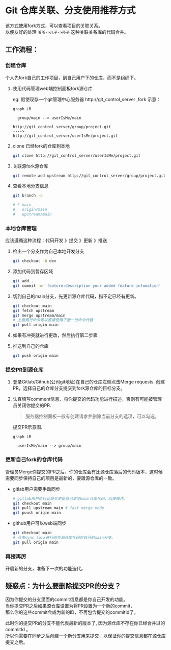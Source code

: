 # Git 仓库关联、分支使用推荐方式

该方式使用fork方式，可以查看项目的关联关系。  
以便友好的处理 `爷爷->儿子->孙子` 这种关联关系库的代码合并。

## 工作流程：

### 创建仓库
  
个人先fork自己的工作项目，到自己用户下的仓库，而不是组织下。  

1. 使用代码管理web端控制面板fork源仓库

    eg: 假使现存一个git管理中心服务器 http://git_control_server ,fork 示意：
    ```mermaid
    graph LR

      group/main --> userIsMe/main
    ```
    ```console
    http://git_control_server/group/project.git 
    ---->
    http://git_control_server/userIsMe/project.git
    ```
2. clone 已经fork的仓库到本地

    ```bash
    git clone http://git_control_server/userIsMe/project.git
    ```
3. 关联源fork源仓库

    ```bash
    git remote add upstream http://git_control_server/group/project.git
    ```

4. 查看本地分支信息

    ```bash
    git branch -a

    # * main
    #   origin/main
    #   upstream/main
    ```

### 本地仓库管理
  
应该遵循这种流程：代码开发 》提交 》更新 》推送

1. 检出一个分支作为自己本地开发分支
     
    ```bash
    git checkout -b dev
    ```

2. 添加代码到暂存区域

    ```bash
    git add .
    git commit -m 'feature:description your added feature infomation'
    ```

3. 切到自己的main分支，先更新源仓库代码，指不定已经有更新。
   
   
    ```bash
    git checkout main
    git fetch upstream
    git merge upstream/main
    # 上面两行命令可以直接使用下面一行命令代替
    git pull origin main
    ```
4. 如果有冲突就进行更改，然后执行第二步骤
5. 推送到自己的仓库

    ```bash
    git push origin main
    ```

### 提交PR到源仓库
  
1. 登录Gitlab/Github(公司git地址)在自己的仓库左侧点击Merge requests. 创建PR，选择自己的仓库分支提交到fork源仓库的目标分支。  

2. 认真填写comment信息，将你提交的代码功能进行描述，否则有可能被管理员关闭你提交的PR.

    > 服务器控制面板一般有创建请求并删除当前分支的选项，可以勾选。

    提交PR示意图.  
    ```mermaid
    graph LR

      userIsMe/main --> group/main  
    ```

### 更新自己fork的仓库代码

 管理员Merge你提交的PR之后，你的仓库会有比源仓库落后的代码版本，这时候需要同步保持自己的项目是最新的，要跟源仓库的一致。

 * gitlab用户需要手动同步

    ```bash
    # gitlab用户执行此命令更新自己本地main仓库代码，以便操作。
    git checkout main
    git pull upstream main # fast merge mode
    git puush origin main
    ```
 * github用户可以web端同步
    ```bash
    git checkout main
    # 点击sync fork进行同步源仓库代码到自己的main分支。
    git pull origin main
    ```
### 再接再厉
 开启新的分支，准备下一次的功能迭代。


## 疑惑点：为什么要删除提交PR的分支？

因为你提交的分支里面的commit信息都是你自己开发的功能。  
当你提交PR之后如果源仓库设置为将PR设置为一个新的commit，  
那么你的这些commit会成为新的ID，不再包含提交的commitId了。   

此时你的提交PR的分支不能代表最新的版本了, 因为源仓库不存在你已经合并过的commitId 。  
所以你需要在同步之后创建一个新分支用来提交，以保证你的提交信息都在源仓库提交之后。  



